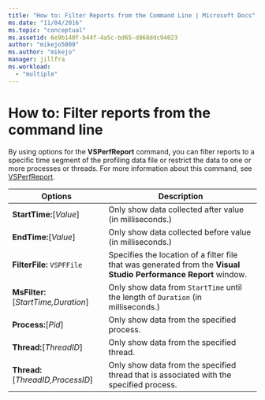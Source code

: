 ```yaml
---
title: "How to: Filter Reports from the Command Line | Microsoft Docs"
ms.date: "11/04/2016"
ms.topic: "conceptual"
ms.assetid: 6e9b140f-b44f-4a5c-bd65-d868ddc94023
author: "mikejo5000"
ms.author: "mikejo"
manager: jillfra
ms.workload:
  - "multiple"
---
```

# How to: Filter reports from the command line
By using options for the **VSPerfReport** command, you can filter reports to a specific time segment of the profiling data file or restrict the data to one or more processes or threads. For more information about this command, see [VSPerfReport](../profiling/vsperfreport.md).

|Options|Description|
|-------------|-----------------|
|**StartTime:**[*Value*]|Only show data collected after value (in milliseconds.)|
|**EndTime:**[*Value*]|Only show data collected before value (in milliseconds.)|
|**FilterFile:** `VSPFFile`|Specifies the location of a filter file that was generated from the **Visual Studio Performance Report** window.|
|**MsFilter:**[*StartTime,Duration*]|Only show data from `StartTime` until the length of `Duration` (in milliseconds.)|
|**Process:**[*Pid*]|Only show data from the specified process.|
|**Thread:**[*ThreadID*]|Only show data from the specified thread.|
|**Thread:**[*ThreadID,ProcessID*]|Only show data from the specified thread that is associated with the specified process.|